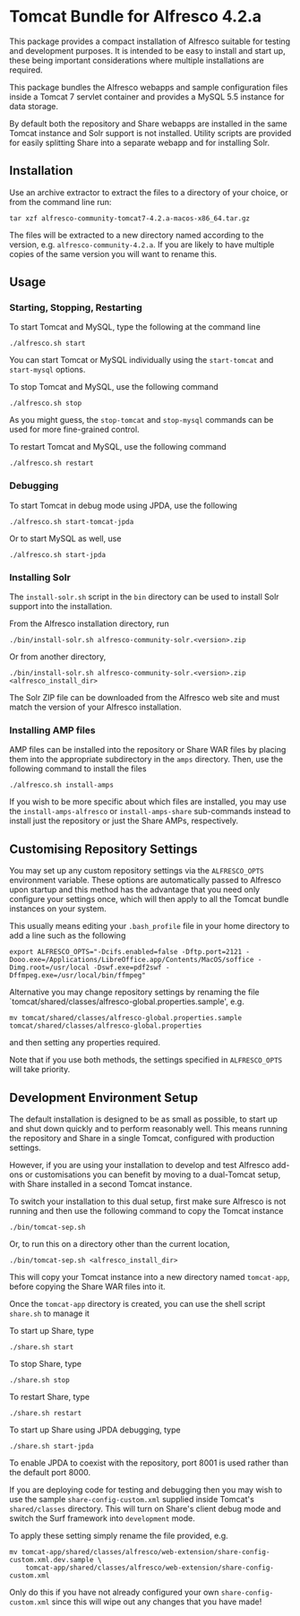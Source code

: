 Tomcat Bundle for Alfresco 4.2.a
================================

This package provides a compact installation of Alfresco suitable for testing
and development purposes. It is intended to be easy to install and start up, 
these being important considerations where multiple installations are 
required.

This package bundles the Alfresco webapps and sample configuration files 
inside a Tomcat 7 servlet container and provides a MySQL 5.5 instance for
data storage.

By default both the repository and Share webapps are installed in the same 
Tomcat instance and Solr support is not installed. Utility scripts are provided
for easily splitting Share into a separate webapp and for installing Solr.

Installation
------------

Use an archive extractor to extract the files to a directory of your choice, 
or from the command line run:

    tar xzf alfresco-community-tomcat7-4.2.a-macos-x86_64.tar.gz

The files will be extracted to a new directory named according to the version,
e.g. `alfresco-community-4.2.a`. If you are likely to have multiple copies of 
the same version you will want to rename this.

Usage
-----

### Starting, Stopping, Restarting ###

To start Tomcat and MySQL, type the following at the command line

    ./alfresco.sh start

You can start Tomcat or MySQL individually using the `start-tomcat` and 
`start-mysql` options.

To stop Tomcat and MySQL, use the following command

    ./alfresco.sh stop

As you might guess, the `stop-tomcat` and `stop-mysql` commands can be used for
more fine-grained control.

To restart Tomcat and MySQL, use the following command

    ./alfresco.sh restart

### Debugging ###

To start Tomcat in debug mode using JPDA, use the following

    ./alfresco.sh start-tomcat-jpda

Or to start MySQL as well, use

    ./alfresco.sh start-jpda

### Installing Solr ###

The `install-solr.sh` script in the `bin` directory can be used to install Solr
support into the installation.

From the Alfresco installation directory, run

    ./bin/install-solr.sh alfresco-community-solr.<version>.zip

Or from another directory,

    ./bin/install-solr.sh alfresco-community-solr.<version>.zip <alfresco_install_dir>

The Solr ZIP file can be downloaded from the Alfresco web site and must match
the version of your Alfresco installation.

### Installing AMP files ###

AMP files can be installed into the repository or Share WAR files by placing them 
into the appropriate subdirectory in the `amps` directory. Then, use the following
command to install the files

    ./alfresco.sh install-amps

If you wish to be more specific about which files are installed, you may use 
the `install-amps-alfresco` or `install-amps-share` sub-commands instead to install
just the repository or just the Share AMPs, respectively.

Customising Repository Settings
-------------------------------

You may set up any custom repository settings via the `ALFRESCO_OPTS` environment
variable. These options are automatically passed to Alfresco upon startup and
this method has the advantage that you need only configure your settings once,
which will then apply to all the Tomcat bundle instances on your system.

This usually means editing your `.bash_profile` file in your home directory to
add a line such as the following

    export ALFRESCO_OPTS="-Dcifs.enabled=false -Dftp.port=2121 -Dooo.exe=/Applications/LibreOffice.app/Contents/MacOS/soffice -Dimg.root=/usr/local -Dswf.exe=pdf2swf -Dffmpeg.exe=/usr/local/bin/ffmpeg"

Alternative you may change repository settings by renaming the file `tomcat/shared/classes/alfresco-global.properties.sample',
e.g.

    mv tomcat/shared/classes/alfresco-global.properties.sample tomcat/shared/classes/alfresco-global.properties

and then setting any properties required.

Note that if you use both methods, the settings specified in `ALFRESCO_OPTS` will take priority.

Development Environment Setup
-----------------------------

The default installation is designed to be as small as possible, to start up 
and shut down quickly and to perform reasonably well. This means running the
repository and Share in a single Tomcat, configured with production settings.

However, if you are using your installation to develop and test Alfresco 
add-ons or customisations you can benefit by moving to a dual-Tomcat setup, 
with Share installed in a second Tomcat instance.

To switch your installation to this dual setup, first make sure Alfresco is
not running and then use the following command to copy the Tomcat instance

    ./bin/tomcat-sep.sh

Or, to run this on a directory other than the current location,

    ./bin/tomcat-sep.sh <alfresco_install_dir>

This will copy your Tomcat instance into a new directory named `tomcat-app`,
before copying the Share WAR files into it.

Once the `tomcat-app` directory is created, you can use the shell script 
`share.sh` to manage it

To start up Share, type

    ./share.sh start

To stop Share, type

    ./share.sh stop

To restart Share, type

    ./share.sh restart

To start up Share using JPDA debugging, type

    ./share.sh start-jpda

To enable JPDA to coexist with the repository, port 8001 is used rather than
the default port 8000.

If you are deploying code for testing and debugging then you may wish to use
the sample `share-config-custom.xml` supplied inside Tomcat's `shared/classes`
directory. This will turn on Share's client debug mode and switch the Surf
framework into `development` mode.

To apply these setting simply rename the file provided, e.g.

    mv tomcat-app/shared/classes/alfresco/web-extension/share-config-custom.xml.dev.sample \
        tomcat-app/shared/classes/alfresco/web-extension/share-config-custom.xml

Only do this if you have not already configured your own `share-config-custom.xml` since
this will wipe out any changes that you have made!
